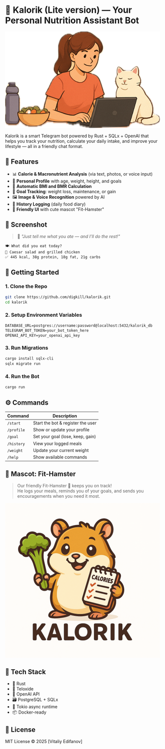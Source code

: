 # 🐹 Kalorik  (Lite version) — Your Personal Nutrition Assistant Bot

![Kalorik banner](assets/kalorik-banner.png)

Kalorik is a smart Telegram bot powered by Rust + SQLx + OpenAI that helps you track your nutrition, calculate your daily intake, and improve your lifestyle — all in a friendly chat format.

## 🧠 Features

- 📊 **Calorie & Macronutrient Analysis** (via text, photos, or voice input)
- 📝 **Personal Profile** with age, weight, height, and goals
- 🧮 **Automatic BMI and BMR Calculation**
- 🎯 **Goal Tracking**: weight loss, maintenance, or gain
- 🖼️ **Image & Voice Recognition** powered by AI
- 📅 **History Logging** (daily food diary)
- 🐹 **Friendly UI** with cute mascot "Fit-Hamster"

## 📸 Screenshot

> 🐹 *"Just tell me what you ate — and I’ll do the rest!"*

```
🍽️ What did you eat today?
🥗 Caesar salad and grilled chicken
✅ 445 kcal, 38g protein, 18g fat, 21g carbs
```

## 🚀 Getting Started

### 1. Clone the Repo

```bash
git clone https://github.com/digkill/kalorik.git
cd kalorik
```

### 2. Setup Environment Variables

```env
DATABASE_URL=postgres://username:password@localhost:5432/kalorik_db
TELEGRAM_BOT_TOKEN=your_bot_token_here
OPENAI_API_KEY=your_openai_api_key
```

### 3. Run Migrations

```bash
cargo install sqlx-cli
sqlx migrate run
```

### 4. Run the Bot

```bash
cargo run
```

## ⚙️ Commands

| Command           | Description                          |
|------------------|--------------------------------------|
| `/start`          | Start the bot & register the user    |
| `/profile`        | Show or update your profile          |
| `/goal`           | Set your goal (lose, keep, gain)     |
| `/history`        | View your logged meals               |
| `/weight`         | Update your current weight           |
| `/help`           | Show available commands              |

## 🐹 Mascot: Fit-Hamster

> Our friendly Fit-Hamster 🐹 keeps you on track!  
> He logs your meals, reminds you of your goals, and sends you encouragements when you need it most.

![Kalorik Mascot](./assets/logo.png)

## 🧰 Tech Stack

- 🚀 Rust
- 💬 Teloxide
- 🧠 OpenAI API
- 🗃️ PostgreSQL + SQLx
- 🧪 Tokio async runtime
- 📦 Docker-ready

## 📄 License

MIT License © 2025 [Vitaliy Edifanov]
